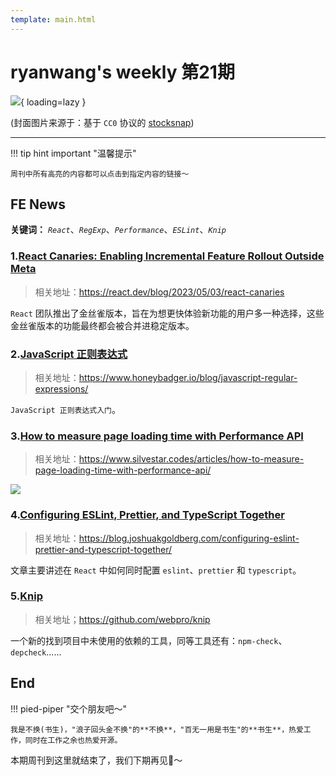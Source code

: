 ```yaml
---
template: main.html
---
```


# ryanwang's weekly 第21期

![](https://to-out-use.oss-cn-hangzhou.aliyuncs.com/common/QmOfba.jpg?x-oss-process=image/auto-orient,1/interlace,1/quality,q_90/format,webp){ loading=lazy }


(封面图片来源于：基于 `CC0` 协议的 [stocksnap](https://stocksnap.io/photo/tower-ocean-ZVBQIYRBW9))

------

!!! tip hint important "温馨提示"

    周刊中所有高亮的内容都可以点击到指定内容的链接～

## FE News

**关键词：** *`React`*、*`RegExp`*、*`Performance`*、*`ESLint`*、*`Knip`*

### 1.[React Canaries: Enabling Incremental Feature Rollout Outside Meta](https://react.dev/blog/2023/05/03/react-canaries)
>相关地址：https://react.dev/blog/2023/05/03/react-canaries

`React` 团队推出了金丝雀版本，旨在为想更快体验新功能的用户多一种选择，这些金丝雀版本的功能最终都会被合并进稳定版本。

### 2.[JavaScript 正则表达式](https://www.honeybadger.io/blog/javascript-regular-expressions/)
>相关地址：https://www.honeybadger.io/blog/javascript-regular-expressions/

`JavaScript 正则表达式入门`。

### 3.[How to measure page loading time with Performance API](https://www.silvestar.codes/articles/how-to-measure-page-loading-time-with-performance-api/)
>相关地址：https://www.silvestar.codes/articles/how-to-measure-page-loading-time-with-performance-api/

![](https://to-out-use.oss-cn-hangzhou.aliyuncs.com/common/w0PkW9.png)

### 4.[Configuring ESLint, Prettier, and TypeScript Together](https://blog.joshuakgoldberg.com/configuring-eslint-prettier-and-typescript-together/)
>相关地址：https://blog.joshuakgoldberg.com/configuring-eslint-prettier-and-typescript-together/

文章主要讲述在 `React` 中如何同时配置 `eslint`、`prettier` 和 `typescript`。

### 5.[Knip](https://github.com/webpro/knip)
>相关地址；https://github.com/webpro/knip

一个新的找到项目中未使用的依赖的工具，同等工具还有：`npm-check`、`depcheck`......

## End

!!! pied-piper "交个朋友吧～"

    我是不换(书生)，"浪子回头金不换"的**不换**，"百无一用是书生"的**书生**，热爱工作，同时在工作之余也热爱开源。

本期周刊到这里就结束了，我们下期再见👋～
